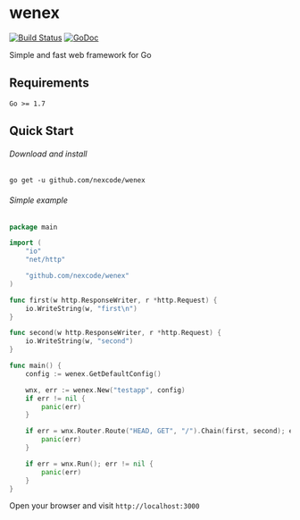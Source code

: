 # wenex

[![Build Status](https://api.travis-ci.org/nexcode/wenex.svg?branch=master)](https://travis-ci.org/nexcode/wenex)
[![GoDoc](https://godoc.org/github.com/nexcode/wenex?status.svg)](https://godoc.org/github.com/nexcode/wenex)

Simple and fast web framework for Go

## Requirements

    Go >= 1.7

## Quick Start

###### Download and install

    go get -u github.com/nexcode/wenex

###### Simple example

```go
package main

import (
	"io"
	"net/http"

	"github.com/nexcode/wenex"
)

func first(w http.ResponseWriter, r *http.Request) {
	io.WriteString(w, "first\n")
}

func second(w http.ResponseWriter, r *http.Request) {
	io.WriteString(w, "second")
}

func main() {
	config := wenex.GetDefaultConfig()

	wnx, err := wenex.New("testapp", config)
	if err != nil {
		panic(err)
	}

	if err = wnx.Router.Route("HEAD, GET", "/").Chain(first, second); err != nil {
		panic(err)
	}

	if err = wnx.Run(); err != nil {
		panic(err)
	}
}
```

Open your browser and visit `http://localhost:3000`
